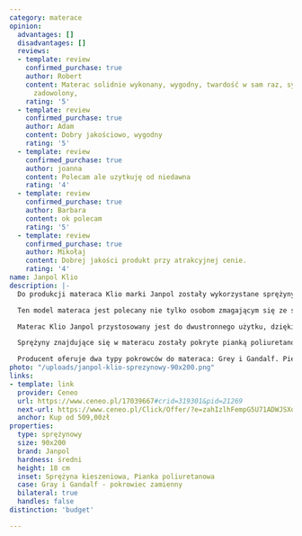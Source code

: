```yaml
---
category: materace
opinion:
  advantages: []
  disadvantages: []
  reviews:
  - template: review
    confirmed_purchase: true
    author: Robert
    content: Materac solidnie wykonany, wygodny, twardość w sam raz, syn jest bardzo
      zadowolony,
    rating: '5'
  - template: review
    confirmed_purchase: true
    author: Adam
    content: Dobry jakościowo, wygodny
    rating: '5'
  - template: review
    confirmed_purchase: true
    author: joanna
    content: Polecam ale uzytkuję od niedawna
    rating: '4'
  - template: review
    confirmed_purchase: true
    author: Barbara
    content: ok polecam
    rating: '5'
  - template: review
    confirmed_purchase: true
    author: Mikołaj
    content: Dobrej jakości produkt przy atrakcyjnej cenie.
    rating: '4'
name: Janpol Klio
description: |-
  Do produkcji materaca Klio marki Janpol zostały wykorzystane sprężyny kieszeniowe typu pocket. Oznacza to, że na metrze kwadratowym materaca znajduje się 260 sprężyn. Każda z nich została schowana w materiałowej kieszeni i pracuje indywidualnie. Dzięki temu materac jest elastyczny punktowo i dopasowuje się do poszczególnych partii ciała. Takie rozwiązanie zapewnia użytkownikom materaca prawidłowe podparcie sylwetki. Nadaje także produktowi właściwości rehabilitacyjne.

  Ten model materaca jest polecany nie tylko osobom zmagającym się ze schorzeniami kręgosłupa. Sprawdzi się również świetnie dla osób z różną wagą ciała, gwarantując zdrowy i komfortowy wypoczynek.

  Materac Klio Janpol przystosowany jest do dwustronnego użytku, dzięki czemu jego wytrzymałość jest dwa razy dłuższa. Zaleca się również jego wykorzystywanie ze stelażem prostym, co także dodatkowo wydłuży czas użytkowania produktu.

  Sprężyny znajdujące się w materacu zostały pokryte pianką poliuretanową o grubości dwóch centymetrów. Pianka cechuje się wysoką elastycznością, jest przewiewna i odporna na odkształcenia. Połączenie tych trzech właściwości zapewnia użytkownikom odpowiednią higienę snu oraz komfort wynikający z idealnego dopasowania się materaca do sylwetki. Ponadto, pianka poliuretanowa jest bakteriobójcza, a zatem sprawdzi się idealnie dla osób ze skłonnościami do uczuleń.

  Producent oferuje dwa typy pokrowców do materaca: Grey i Gandalf. Pierwszy z nich chroni przed szkodliwymi związkami: bakteriami, grzybami oraz kurzem. Zapobiega także powstawaniu nieprzyjemnych zapachów. Drugi natomiast wyróżnia bardzo duża elastyczność. Podobnie, jak i jego poprzednik ma właściwości antyalergiczne oraz zapewnia czysty sen. Obydwa pokrowce mogą być prane w maksymalnej temperaturze 40°C.
photo: "/uploads/janpol-klio-sprezynowy-90x200.png"
links:
- template: link
  provider: Ceneo
  url: https://www.ceneo.pl/17039667#crid=319301&pid=21269
  next-url: https://www.ceneo.pl/Click/Offer/?e=zahIzlhFempG5U71ADWJSXoRyLKobC-Vh__335Ad9BtrpvSAVQWpypRSxDfqjjxEPzyXZHdKhwTsnH5c2Q9hUYHCZeoZrkXTkSH2IK24wcXv8XepsvfPhHAKexYTmoeU3COHgZx2Zsn5yoblBjyFrv9vK2TEHbf4DL-N9xQOpsv_NrfZrY3wOI7--OM1O15NCS7wDdJYV5zoztdhTvLMtPbXpCLtaeUiIOEqkwAi2IhTcJvvpY0OGTZcbvdUSGJcD1LQ1TpcPkmrJPWGG2LWuVzAnAiMwsYh9Bcjg0suc1uPV8zlKML_qcyPn1ejWOBMpVBMwlkFDd2mLEbxghakLYYd0DNH9mPApVBMwlkFDd2lUEzCWQUN3bCOXAEgxj5478KMDfxbBqbWhQWdOcVsNQnNJ3nFMIWsrP9h_dlbEw7hIieUVTGZ4LpUcyh23iLRADF-HXXkC7qIH9VhKgg0KpQXf9B4utnacZqKt0gjHyQ=&a=2&rc=notset
  anchor: Kup od 509,00zł
properties:
  type: sprężynowy
  size: 90x200
  brand: Janpol
  hardness: średni
  height: 18 cm
  inset: Sprężyna kieszeniowa, Pianka poliuretanowa
  case: Gray i Gandalf - pokrowiec zamienny
  bilateral: true
  handles: false
distinction: 'budget'

---
```

